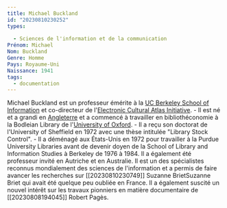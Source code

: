 ```yaml
---
title: Michael Buckland  
id: "20230810230252"
types:
  
  - Sciences de l'information et de la communication
Prénom: Michael
Nom: Buckland 
Genre: Homme
Pays: Royaume-Uni
Naissance: 1941
tags:
  - documentation
---
```


Michael Buckland est un professeur émérite à la [UC Berkeley School of Information](https://en.wikipedia.org/wiki/UC_Berkeley_School_of_Information) et co-directeur de l'[Electronic Cultural Atlas Initiative](https://en.wikipedia.org/wiki/Electronic_Cultural_Atlas_Initiative). - Il est né et a grandi en [Angleterre](https://en.wikipedia.org/wiki/England) et a commencé à travailler en bibliothéconomie à la Bodleian Library de l'[University of Oxford](https://en.wikipedia.org/wiki/University_of_Oxford). - Il a reçu son doctorat de l'University of Sheffield en 1972 avec une thèse intitulée "Library Stock Control". - Il a déménagé aux États-Unis en 1972 pour travailler à la Purdue University Libraries avant de devenir doyen de la School of Library and Information Studies à Berkeley de 1976 à 1984.  Il a également été professeur invité en Autriche et en Australie.
Il est un des spécialistes reconnus mondialement des sciences de l'information et a permis de faire avancer les recherches sur [[20230810230749]] Suzanne BrietSuzanne Briet qui avait été quelque peu oubliée en France. Il a également suscité un nouvel intérêt sur les travaux pionniers en matière documentaire de [[20230808194045]] Robert Pagès.
